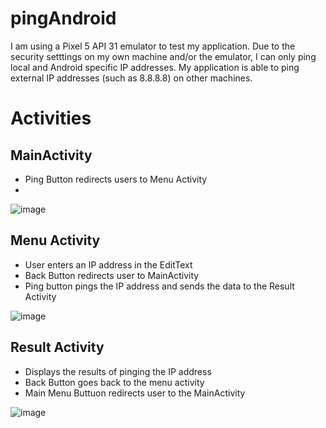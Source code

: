 # pingAndroid


I am using a Pixel 5 API 31 emulator to test my application. Due to the security setttings on my own machine and/or the emulator, I can only ping local
and Android specific IP addresses. My application is able to ping external IP addresses (such as 8.8.8.8) on other machines.


# Activities

## MainActivity

* Ping Button redirects users to Menu Activity
* 
![image](https://user-images.githubusercontent.com/41266777/155756821-8e34bc12-b27c-4cca-af72-cab504118c00.png)

## Menu Activity

* User enters an IP address in the EditText
* Back Button redirects user to MainActivity
* Ping button pings the IP address and sends the data to the Result Activity

![image](https://user-images.githubusercontent.com/41266777/155757013-fc7ea2c9-f5a2-4d8a-9591-8c7dca038095.png)


## Result Activity

* Displays the results of pinging the IP address
* Back Button goes back to the menu activity
* Main Menu Buttuon redirects user to the MainActivity

![image](https://user-images.githubusercontent.com/41266777/155757134-ad66b214-3c29-49a6-84df-bbd41157e862.png)



